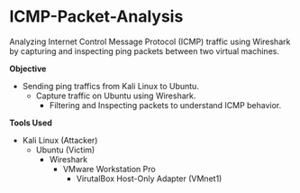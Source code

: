 # ICMP-Packet-Analysis
Analyzing Internet Control Message Protocol (ICMP) traffic using Wireshark by capturing and inspecting ping packets between two virtual machines.

**Objective**
- Sending ping traffics from Kali Linux to Ubuntu.
  - Capture traffic on Ubuntu using Wireshark.
    - Filtering and Inspecting packets to understand ICMP behavior.

**Tools Used**
- Kali Linux (Attacker)
  - Ubuntu (Victim)
    - Wireshark
      - VMware Workstation Pro
        - VirutalBox Host-Only Adapter (VMnet1)
